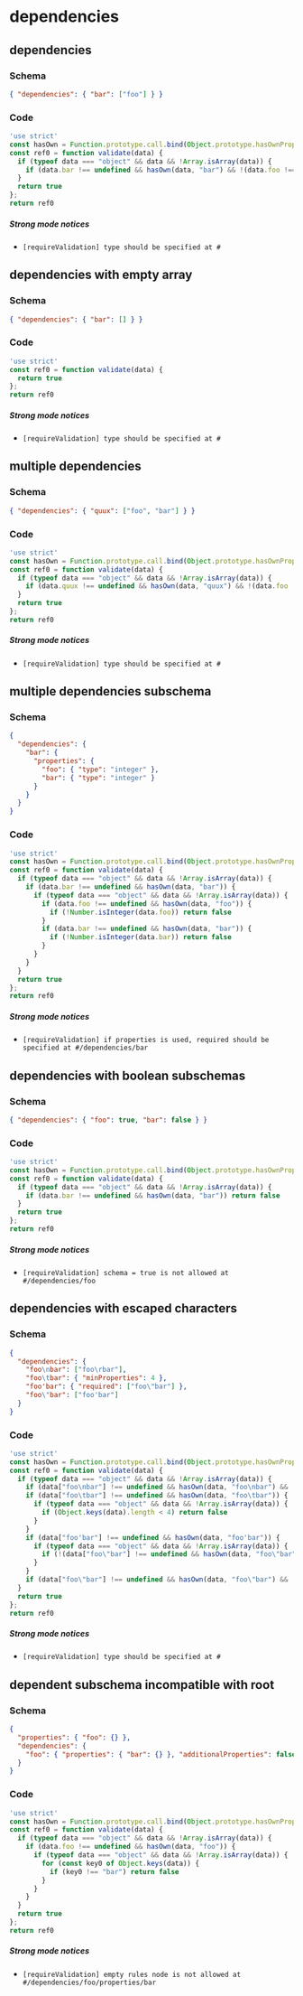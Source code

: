 # dependencies

## dependencies

### Schema

```json
{ "dependencies": { "bar": ["foo"] } }
```

### Code

```js
'use strict'
const hasOwn = Function.prototype.call.bind(Object.prototype.hasOwnProperty);
const ref0 = function validate(data) {
  if (typeof data === "object" && data && !Array.isArray(data)) {
    if (data.bar !== undefined && hasOwn(data, "bar") && !(data.foo !== undefined && hasOwn(data, "foo"))) return false
  }
  return true
};
return ref0
```

##### Strong mode notices

 * `[requireValidation] type should be specified at #`


## dependencies with empty array

### Schema

```json
{ "dependencies": { "bar": [] } }
```

### Code

```js
'use strict'
const ref0 = function validate(data) {
  return true
};
return ref0
```

##### Strong mode notices

 * `[requireValidation] type should be specified at #`


## multiple dependencies

### Schema

```json
{ "dependencies": { "quux": ["foo", "bar"] } }
```

### Code

```js
'use strict'
const hasOwn = Function.prototype.call.bind(Object.prototype.hasOwnProperty);
const ref0 = function validate(data) {
  if (typeof data === "object" && data && !Array.isArray(data)) {
    if (data.quux !== undefined && hasOwn(data, "quux") && !(data.foo !== undefined && hasOwn(data, "foo") && data.bar !== undefined && hasOwn(data, "bar"))) return false
  }
  return true
};
return ref0
```

##### Strong mode notices

 * `[requireValidation] type should be specified at #`


## multiple dependencies subschema

### Schema

```json
{
  "dependencies": {
    "bar": {
      "properties": {
        "foo": { "type": "integer" },
        "bar": { "type": "integer" }
      }
    }
  }
}
```

### Code

```js
'use strict'
const hasOwn = Function.prototype.call.bind(Object.prototype.hasOwnProperty);
const ref0 = function validate(data) {
  if (typeof data === "object" && data && !Array.isArray(data)) {
    if (data.bar !== undefined && hasOwn(data, "bar")) {
      if (typeof data === "object" && data && !Array.isArray(data)) {
        if (data.foo !== undefined && hasOwn(data, "foo")) {
          if (!Number.isInteger(data.foo)) return false
        }
        if (data.bar !== undefined && hasOwn(data, "bar")) {
          if (!Number.isInteger(data.bar)) return false
        }
      }
    }
  }
  return true
};
return ref0
```

##### Strong mode notices

 * `[requireValidation] if properties is used, required should be specified at #/dependencies/bar`


## dependencies with boolean subschemas

### Schema

```json
{ "dependencies": { "foo": true, "bar": false } }
```

### Code

```js
'use strict'
const hasOwn = Function.prototype.call.bind(Object.prototype.hasOwnProperty);
const ref0 = function validate(data) {
  if (typeof data === "object" && data && !Array.isArray(data)) {
    if (data.bar !== undefined && hasOwn(data, "bar")) return false
  }
  return true
};
return ref0
```

##### Strong mode notices

 * `[requireValidation] schema = true is not allowed at #/dependencies/foo`


## dependencies with escaped characters

### Schema

```json
{
  "dependencies": {
    "foo\nbar": ["foo\rbar"],
    "foo\tbar": { "minProperties": 4 },
    "foo'bar": { "required": ["foo\"bar"] },
    "foo\"bar": ["foo'bar"]
  }
}
```

### Code

```js
'use strict'
const hasOwn = Function.prototype.call.bind(Object.prototype.hasOwnProperty);
const ref0 = function validate(data) {
  if (typeof data === "object" && data && !Array.isArray(data)) {
    if (data["foo\nbar"] !== undefined && hasOwn(data, "foo\nbar") && !(data["foo\rbar"] !== undefined && hasOwn(data, "foo\rbar"))) return false
    if (data["foo\tbar"] !== undefined && hasOwn(data, "foo\tbar")) {
      if (typeof data === "object" && data && !Array.isArray(data)) {
        if (Object.keys(data).length < 4) return false
      }
    }
    if (data["foo'bar"] !== undefined && hasOwn(data, "foo'bar")) {
      if (typeof data === "object" && data && !Array.isArray(data)) {
        if (!(data["foo\"bar"] !== undefined && hasOwn(data, "foo\"bar"))) return false
      }
    }
    if (data["foo\"bar"] !== undefined && hasOwn(data, "foo\"bar") && !(data["foo'bar"] !== undefined && hasOwn(data, "foo'bar"))) return false
  }
  return true
};
return ref0
```

##### Strong mode notices

 * `[requireValidation] type should be specified at #`


## dependent subschema incompatible with root

### Schema

```json
{
  "properties": { "foo": {} },
  "dependencies": {
    "foo": { "properties": { "bar": {} }, "additionalProperties": false }
  }
}
```

### Code

```js
'use strict'
const hasOwn = Function.prototype.call.bind(Object.prototype.hasOwnProperty);
const ref0 = function validate(data) {
  if (typeof data === "object" && data && !Array.isArray(data)) {
    if (data.foo !== undefined && hasOwn(data, "foo")) {
      if (typeof data === "object" && data && !Array.isArray(data)) {
        for (const key0 of Object.keys(data)) {
          if (key0 !== "bar") return false
        }
      }
    }
  }
  return true
};
return ref0
```

##### Strong mode notices

 * `[requireValidation] empty rules node is not allowed at #/dependencies/foo/properties/bar`

